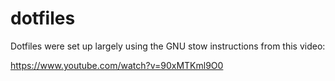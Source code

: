 # dotfiles

Dotfiles were set up largely using the GNU stow instructions from this video:

https://www.youtube.com/watch?v=90xMTKml9O0

